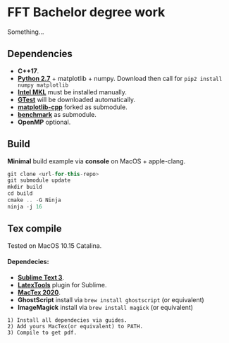FFT Bachelor degree work
==============

Something...

Dependencies
-----

* **C++17**.
* [**Python 2.7**](https://www.google.com/url?sa=t&rct=j&q=&esrc=s&source=web&cd=1&cad=rja&uact=8&ved=2ahUKEwiTtuuZrNboAhVcwsQBHWwcClkQFjAAegQIAhAB&url=https%3A%2F%2Fwww.python.org%2Fdownload%2Freleases%2F2.7%2F&usg=AOvVaw0zlkFAAPj_mtiLEq6iCUxh) + matplotlib + numpy. Download then call for `pip2 install numpy matplotlib`
* [**Intel MKL**](https://www.google.com/url?sa=t&rct=j&q=&esrc=s&source=web&cd=1&cad=rja&uact=8&ved=2ahUKEwiwv-ncrNboAhXkx6YKHSDUDVgQFjAAegQIFRAC&url=https%3A%2F%2Fsoftware.intel.com%2Fen-us%2Fmkl&usg=AOvVaw2E4mKkrupU-h-MctqNhKyu) must be installed manually.
* [**GTest**](https://github.com/google/googletest) will be downloaded automatically.
* [**matplotlib-cpp**](https://github.com/lava/matplotlib-cpp) forked as submodule.
* [**benchmark**](https://github.com/google/benchmark) as submodule.
* **OpenMP** optional.

Build
-----
**Minimal** build example via **console** on MacOS + apple-clang.
```c++ based
git clone <url-for-this-repo>
git submodule update
mkdir build
cd build
cmake .. -G Ninja
ninja -j 16
```

Tex compile
----
Tested on MacOS 10.15 Catalina.

#### Dependecies:

* [**Sublime Text 3**](https://www.google.com/url?sa=t&rct=j&q=&esrc=s&source=web&cd=1&cad=rja&uact=8&ved=2ahUKEwjfkcmBtPHoAhWIsaQKHQJhAdwQFjAAegQIBxAC&url=https%3A%2F%2Fwww.sublimetext.com%2F3&usg=AOvVaw0BtVmjapIa9yP4qOnqEhSR).
* [**LatexTools**](https://latextools.readthedocs.io/en/latest/install/) plugin for Sublime.
* [**MacTex 2020**](http://www.tug.org/mactex/).
* **GhostScript** install via `brew install ghostscript` (or equivalent)
* **ImageMagick** install via `brew install magick` (or equivalent)

```
1) Install all dependecies via guides.
2) Add yours MacTex(or equivalent) to PATH.
3) Compile to get pdf.
```
